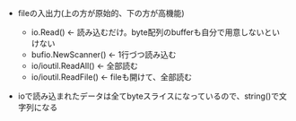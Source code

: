 - fileの入出力(上の方が原始的、下の方が高機能)
  - io.Read() <- 読み込むだけ。byte配列のbufferも自分で用意しないといけない
  - bufio.NewScanner()  <- 1行づつ読み込む
  - io/ioutil.ReadAll()  <- 全部読む
  - io/ioutil.ReadFile()  <- fileも開けて、全部読む

- ioで読み込まれたデータは全てbyteスライスになっているので、string()で文字列になる 

